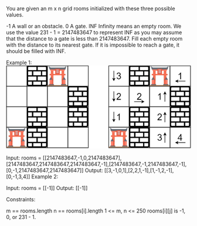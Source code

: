 You are given an m x n grid rooms initialized with these three possible values.

-1 A wall or an obstacle.
0 A gate.
INF Infinity means an empty room. We use the value 231 - 1 = 2147483647 to represent INF as you may assume that the
distance to a gate is less than 2147483647.
Fill each empty room with the distance to its nearest gate. If it is impossible to reach a gate, it should be filled
with INF.

Example 1:
![img.png](img.png)

Input:
rooms = [[2147483647,-1,0,2147483647],[2147483647,2147483647,2147483647,-1],[2147483647,-1,2147483647,-1],[0,-1,2147483647,2147483647]]
Output: [[3,-1,0,1],[2,2,1,-1],[1,-1,2,-1],[0,-1,3,4]]
Example 2:

Input: rooms = [[-1]]
Output: [[-1]]

Constraints:

m == rooms.length
n == rooms[i].length
1 <= m, n <= 250
rooms[i][j] is -1, 0, or 231 - 1.
